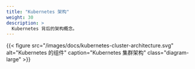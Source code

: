 ```yaml
---
title: "Kubernetes 架构"
weight: 30
description: >
  Kubernetes 背后的架构概念。
---
```


{{< figure src="/images/docs/kubernetes-cluster-architecture.svg"  alt="Kubernetes 的组件" caption="Kubernetes 集群架构" class="diagram-large" >}}